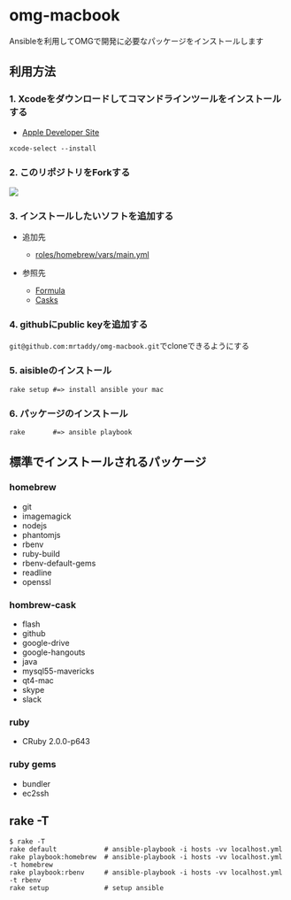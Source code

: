 # omg-macbook

Ansibleを利用してOMGで開発に必要なパッケージをインストールします

## 利用方法

### 1. Xcodeをダウンロードしてコマンドラインツールをインストールする

  * [Apple Developer Site](link-apple)

```
xcode-select --install
```

### 2. このリポジトリをForkする

![](https://raw.githubusercontent.com/mrtaddy/omg-macbook/master/images/fork_button.png)

### 3. インストールしたいソフトを追加する

  * 追加先
    * [roles/homebrew/vars/main.yml](https://github.com/mrtaddy/omg-macbook/blob/master/roles/homebrew/vars/main.yml)

  * 参照先
    * [Formula](link-formula)
    * [Casks](link-casks)

### 4. githubにpublic keyを追加する

`git@github.com:mrtaddy/omg-macbook.git`でcloneできるようにする

### 5. aisibleのインストール

```
rake setup #=> install ansible your mac
```

### 6. パッケージのインストール

```
rake       #=> ansible playbook
```


## 標準でインストールされるパッケージ

### homebrew
- git
- imagemagick
- nodejs
- phantomjs
- rbenv
- ruby-build
- rbenv-default-gems
- readline
- openssl

### hombrew-cask
- flash
- github
- google-drive
- google-hangouts
- java
- mysql55-mavericks
- qt4-mac
- skype
- slack

### ruby
- CRuby 2.0.0-p643

### ruby gems
- bundler
- ec2ssh


## rake -T

```
$ rake -T
rake default            # ansible-playbook -i hosts -vv localhost.yml
rake playbook:homebrew  # ansible-playbook -i hosts -vv localhost.yml -t homebrew
rake playbook:rbenv     # ansible-playbook -i hosts -vv localhost.yml -t rbenv
rake setup              # setup ansible
```


[link-apple]:https://developer.apple.com/jp/
[link-formula]:https://github.com/Homebrew/homebrew/tree/master/Library/Formula
[link-casks]:https://github.com/phinze/homebrew-cask/tree/master/Casks
